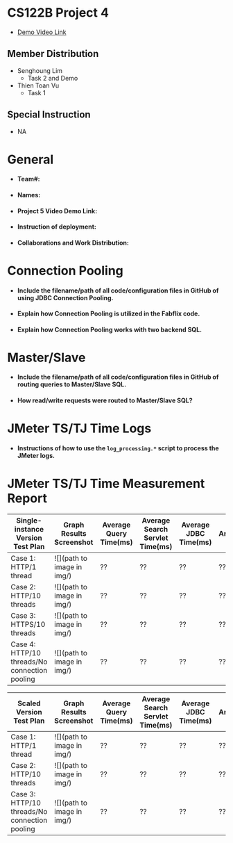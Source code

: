 # CS122B Project 4
- [Demo Video Link](https://youtu.be/79ctHj10tjg)
## Member Distribution
  - Senghoung Lim
    - Task 2 and Demo
  - Thien Toan Vu
    - Task 1
## Special Instruction
- NA

# General
  - #### Team#:
  
  - #### Names:
  
  - #### Project 5 Video Demo Link:

  - #### Instruction of deployment:

  - #### Collaborations and Work Distribution:


# Connection Pooling
  - #### Include the filename/path of all code/configuration files in GitHub of using JDBC Connection Pooling.
  
  - #### Explain how Connection Pooling is utilized in the Fabflix code.
  
  - #### Explain how Connection Pooling works with two backend SQL.
    

# Master/Slave
  - #### Include the filename/path of all code/configuration files in GitHub of routing queries to Master/Slave SQL.

  - #### How read/write requests were routed to Master/Slave SQL?
    

# JMeter TS/TJ Time Logs
  - #### Instructions of how to use the `log_processing.*` script to process the JMeter logs.

# JMeter TS/TJ Time Measurement Report

| **Single-instance Version Test Plan**          | **Graph Results Screenshot** | **Average Query Time(ms)** | **Average Search Servlet Time(ms)** | **Average JDBC Time(ms)** | **Analysis** |
|------------------------------------------------|------------------------------|----------------------------|-------------------------------------|---------------------------|--------------|
| Case 1: HTTP/1 thread                          | ![](path to image in img/)   | ??                         | ??                                  | ??                        | ??           |
| Case 2: HTTP/10 threads                        | ![](path to image in img/)   | ??                         | ??                                  | ??                        | ??           |
| Case 3: HTTPS/10 threads                       | ![](path to image in img/)   | ??                         | ??                                  | ??                        | ??           |
| Case 4: HTTP/10 threads/No connection pooling  | ![](path to image in img/)   | ??                         | ??                                  | ??                        | ??           |

| **Scaled Version Test Plan**                   | **Graph Results Screenshot** | **Average Query Time(ms)** | **Average Search Servlet Time(ms)** | **Average JDBC Time(ms)** | **Analysis** |
|------------------------------------------------|------------------------------|----------------------------|-------------------------------------|---------------------------|--------------|
| Case 1: HTTP/1 thread                          | ![](path to image in img/)   | ??                         | ??                                  | ??                        | ??           |
| Case 2: HTTP/10 threads                        | ![](path to image in img/)   | ??                         | ??                                  | ??                        | ??           |
| Case 3: HTTP/10 threads/No connection pooling  | ![](path to image in img/)   | ??                         | ??                                  | ??                        | ??           |



